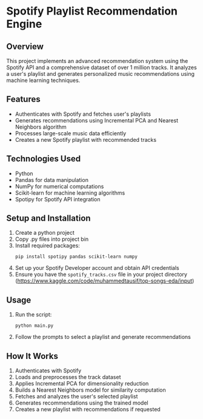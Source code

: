 # Spotify Playlist Recommendation Engine

## Overview
This project implements an advanced recommendation system using the Spotify API and a comprehensive dataset of over 1 million tracks. It analyzes a user's playlist and generates personalized music recommendations using machine learning techniques.

## Features
- Authenticates with Spotify and fetches user's playlists
- Generates recommendations using Incremental PCA and Nearest Neighbors algorithm
- Processes large-scale music data efficiently
- Creates a new Spotify playlist with recommended tracks

## Technologies Used
- Python
- Pandas for data manipulation
- NumPy for numerical computations
- Scikit-learn for machine learning algorithms
- Spotipy for Spotify API integration

## Setup and Installation
1. Create a python project
2. Copy .py files into project bin
3. Install required packages:
   ```
   pip install spotipy pandas scikit-learn numpy
   ```
4. Set up your Spotify Developer account and obtain API credentials
5. Ensure you have the `spotify_tracks.csv` file in your project directory (https://www.kaggle.com/code/muhammedtausif/top-songs-eda/input)

## Usage
1. Run the script:
   ```
   python main.py
   ```
2. Follow the prompts to select a playlist and generate recommendations

## How It Works
1. Authenticates with Spotify
2. Loads and preprocesses the track dataset
3. Applies Incremental PCA for dimensionality reduction
4. Builds a Nearest Neighbors model for similarity computation
5. Fetches and analyzes the user's selected playlist
6. Generates recommendations using the trained model
7. Creates a new playlist with recommendations if requested
